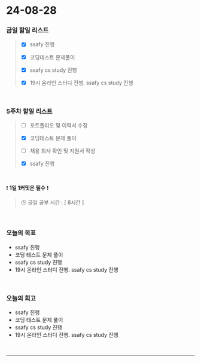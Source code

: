 # 24-08-28
### 금일 할일 리스트
> - [x]  ssafy 진행
>
> - [x]  코딩테스트 문제풀이
>
> - [x]  ssafy cs study 진행
>
> - [x]  19시 온라인 스터디 진행. ssafy cs study 진행

<br/>

### 5주차 할일 리스트  
> - [ ]  포트폴리오 및 이력서 수정
>
> - [x]  코딩테스트 문제 풀이
>
> - [ ]  채용 회사 확인 및 지원서 작성
>
> - [x]  ssafy 진행

<br/>

❗ **1일 1커밋은 필수** ❗
> 🕒 금일 공부 시간 : [ 8시간 ]

<br/>

### 오늘의 목표
- ssafy 진행
- 코딩 테스트 문제 풀이
- ssafy cs study 진행
- 19시 온라인 스터디 진행. ssafy cs study 진행

<br>

### 오늘의 회고
- ssafy 진행
- 코딩 테스트 문제 풀이
- ssafy cs study 진행
- 19시 온라인 스터디 진행. ssafy cs study 진행



<br/>

------------  
